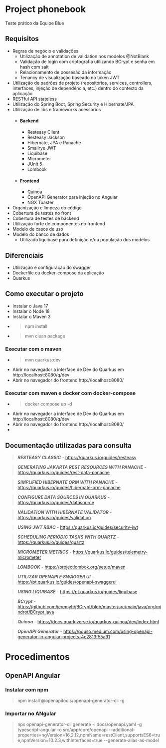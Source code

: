 # Project phonebook

Teste prático da Equipe Blue

## Requisitos

- Regras de negócio e validações
  - Utilização de annotation de validation nos modelos @NotBlank
  - Validação de login com criptografia utilizando BCrypt e senha em hash com salt
  - Relacionamento de possesão da informação
  - Tenancy de visualização baseado no token JWT
- Utilização de padrões de projeto (repositórios, services, controllers, interfaces, injeção de dependência, etc.) dentro do contexto da aplicação
- RESTful API stateless
- Utilização do Spring Boot, Spring Security e Hibernate/JPA
- Utilização de libs e frameworks acessórios
  - #### Backend
    - Resteasy Client
    - Resteasy Jackson
    - Hibernate, JPA e Panache
    - Smallrye JWT
    - Liquibase
    - Micrometer
    - JUnit 5
    - Lombook
  - #### Frontend
    - Quinoa
    - OpenAPI Generator para injeção no Angular
    - NGX Toaster
- Organização e limpeza do código
- Cobertura de testes no front
- Cobertura de testes de backend
- Utilização forte de componentes no frontend
- Modelo de casos de uso
- Modelo do banco de dados
  - Utilizado liquibase para definição e/ou população dos modelos

## Diferenciais
- Utilização e configuração do swagger
- Dockerfile ou docker-compose da aplicação
- Quarkus

## Como executar o projeto
- Instalar o Java 17
- Instalar o Node 18
- Instalar o Maven 3
- > npm install
- > mvn clean package

### Executar com o maven
- > mvn quarkus:dev
- Abrir no navegador a interface de Dev do Quarkus em http://localhost:8080/q/dev
- Abrir no navegador do frontend http://localhost:8080/

### Executar com maven e docker com docker-compose
- > docker compose up -d
- Abrir no navegador a interface de Dev do Quarkus em http://localhost:8080/q/dev
- Abrir no navegador do frontend http://localhost:8080/
- 
## Documentação utilizadas para consulta
> **_RESTEASY CLASSIC_** - https://quarkus.io/guides/resteasy

> **_GENERATING JAKARTA REST RESOURCES WITH PANACHE_** - https://quarkus.io/guides/rest-data-panache

> **_SIMPLIFIED HIBERNATE ORM WITH PANACHE_** - https://quarkus.io/guides/hibernate-orm-panache

> **_CONFIGURE DATA SOURCES IN QUARKUS_** - https://quarkus.io/guides/datasource

> **_VALIDATION WITH HIBERNATE VALIDATOR_** - https://quarkus.io/guides/validation

> **_USING JWT RBAC_** - https://quarkus.io/guides/security-jwt

> **_SCHEDULING PERIODIC TASKS WITH QUARTZ_** - https://quarkus.io/guides/quartz

> **_MICROMETER METRICS_** - https://quarkus.io/guides/telemetry-micrometer

> **_LOMBOOK_** - https://projectlombok.org/setup/maven

> **_UTILIZAR OPENAPI E SWAGGER UI_** - https://pt.quarkus.io/guides/openapi-swaggerui

> **_USING LIQUIBASE_** - https://pt.quarkus.io/guides/liquibase

> **_BCrypt_** - https://github.com/jeremyh/jBCrypt/blob/master/src/main/java/org/mindrot/BCrypt.java

> **_Quinoa_** - https://docs.quarkiverse.io/quarkus-quinoa/dev/index.html

> **_OpenAPI Generator_** - https://pguso.medium.com/using-openapi-generator-in-angular-projects-4c2813f55a91



# Procedimentos
## OpenAPI Angular
### Instalar com npm
> npm install @openapitools/openapi-generator-cli -g
### Importar no ANgular
>  npx openapi-generator-cli generate -i docs/openapi.yaml -g typescript-angular -o src/app/core/openapi --additional-properties=ngVersion=16.2.12,npmName=restClient,supportsES6=true,npmVersion=10.2.3,withInterfaces=true  --generate-alias-as-model